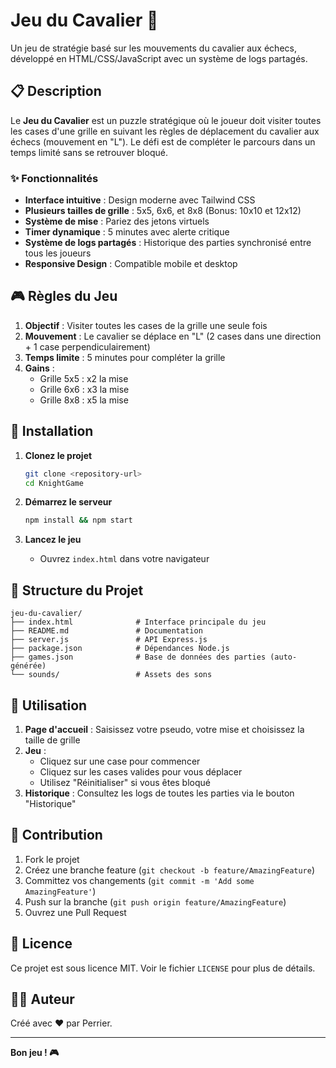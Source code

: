 # Jeu du Cavalier 🐴

Un jeu de stratégie basé sur les mouvements du cavalier aux échecs, développé en HTML/CSS/JavaScript avec un système de logs partagés.

## 📋 Description

Le **Jeu du Cavalier** est un puzzle stratégique où le joueur doit visiter toutes les cases d'une grille en suivant les règles de déplacement du cavalier aux échecs (mouvement en "L"). Le défi est de compléter le parcours dans un temps limité sans se retrouver bloqué.

### ✨ Fonctionnalités

- **Interface intuitive** : Design moderne avec Tailwind CSS
- **Plusieurs tailles de grille** : 5x5, 6x6, et 8x8 (Bonus: 10x10 et 12x12)
- **Système de mise** : Pariez des jetons virtuels
- **Timer dynamique** : 5 minutes avec alerte critique
- **Système de logs partagés** : Historique des parties synchronisé entre tous les joueurs
- **Responsive Design** : Compatible mobile et desktop

## 🎮 Règles du Jeu

1. **Objectif** : Visiter toutes les cases de la grille une seule fois
2. **Mouvement** : Le cavalier se déplace en "L" (2 cases dans une direction + 1 case perpendiculairement)
3. **Temps limite** : 5 minutes pour compléter la grille
4. **Gains** :
   - Grille 5x5 : x2 la mise
   - Grille 6x6 : x3 la mise  
   - Grille 8x8 : x5 la mise

## 🚀 Installation

1. **Clonez le projet**
   ```bash
   git clone <repository-url>
   cd KnightGame
   ```

2. **Démarrez le serveur**
   ```bash
   npm install && npm start
   ```

3. **Lancez le jeu**
   - Ouvrez `index.html` dans votre navigateur


## 📁 Structure du Projet

```
jeu-du-cavalier/
├── index.html              # Interface principale du jeu
├── README.md               # Documentation
├── server.js               # API Express.js
├── package.json            # Dépendances Node.js
├── games.json              # Base de données des parties (auto-générée)
└── sounds/                 # Assets des sons
```

## 🎯 Utilisation

1. **Page d'accueil** : Saisissez votre pseudo, votre mise et choisissez la taille de grille
2. **Jeu** : 
   - Cliquez sur une case pour commencer
   - Cliquez sur les cases valides pour vous déplacer
   - Utilisez "Réinitialiser" si vous êtes bloqué
3. **Historique** : Consultez les logs de toutes les parties via le bouton "Historique"

## 👥 Contribution

1. Fork le projet
2. Créez une branche feature (`git checkout -b feature/AmazingFeature`)
3. Committez vos changements (`git commit -m 'Add some AmazingFeature'`)
4. Push sur la branche (`git push origin feature/AmazingFeature`)
5. Ouvrez une Pull Request

## 📝 Licence

Ce projet est sous licence MIT. Voir le fichier `LICENSE` pour plus de détails.

## 👨‍💻 Auteur

Créé avec ❤️ par Perrier.

---

**Bon jeu ! 🎮**
